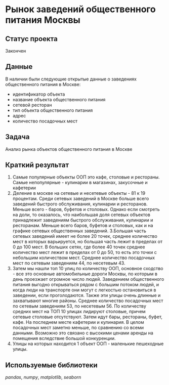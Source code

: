 # Рынок заведений общественного питания Москвы

## Статус проекта
Закончен

## Данные

В наличии были следующие открытые данные о заведениях общественного питания в Москве:
- идентификатор объекта
- название объекта общественного питания
- сетевой ресторан
- тип объекта общественного питания
- адрес
- количество посадочных мест

## Задача

Анализ рынка объектов общественного питания в Москве 

## Краткий результат

1. Самые популярные объекты ООП это кафе, столовые и рестораны. Самые непопулярные - кулинарии в магазинах, закусочные и кафетерии
2. Деление в москве на сетевые и несетевые объекты - 81 к 19 процентам. Среди сетевых заведений в Москве больше всего заведений быстрого обслуживания, кулинарии и ресторанов. Меньше всего - баров, буфетов и столовых. Однако если смотреть на доли, то оказалось, что наибольшая доля сетевых объектов принадлежит заведениям быстрого обслуживания, кулинарии и ресторанам. Меньше всего баров, буфетов и столовых, как и на графике сетевых общественных заведений.
3.Большая часть сетевых заведений имеет не более 20 точек, среднее количество мест в которых варьируется, но большая часть лежит в пределах от 0 до 100 мест. В больших сетях, где более 40 точек среднее количество мест лежит в пределах от 0 до 50, то есть это точки с небольшим количеством мест. Среднее количество посадочных мест по сетевым заведениям 44, по несетевым 43. 
4. Затем мы нашли топ 10 улиц по количеству ООП, основное сходство - все это основные автомобильные дороги Москвы, по которым в день проезжает огромное число людей. Заведением общественного питания выгодно открываться рядом с большим потоком людей, и когда люди на транспорте они могут с легкостью остановиться в заведении, если проголодаются. Также эти улицы очень длинные и захватывают многие районы. Среднее количество посадочных мест по сетевым заведениям 53, по несетевым 56. По количеству средних мест на ТОП 10 улицах лидируют столовые, причем сетевые столовые отсутствуют. Затем идут бары, рестораны, буфет, кафе. На последнем месте кафетерии и кулинария. В целом посадочных мест заметно меньше, по сравнению со всеми данными. Возможно это связано с высокими ценами аренды на помещения вследствие большой конкуренции.
5. Улицы на которых находится 1 объект ООП - маленькие пешеходные улицы. 

## Используемые библиотеки
*pandas*, *numpy*, *matplotlib*, *seaborn*
